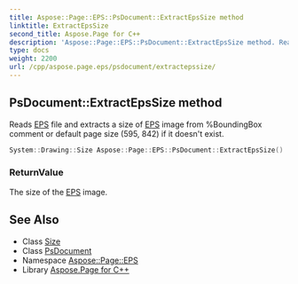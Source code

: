 ```yaml
---
title: Aspose::Page::EPS::PsDocument::ExtractEpsSize method
linktitle: ExtractEpsSize
second_title: Aspose.Page for C++
description: 'Aspose::Page::EPS::PsDocument::ExtractEpsSize method. Reads EPS file and extracts a size of EPS image from %BoundingBox comment or default page size (595, 842) if it doesn''t exist in C++.'
type: docs
weight: 2200
url: /cpp/aspose.page.eps/psdocument/extractepssize/
---
```

## PsDocument::ExtractEpsSize method


Reads [EPS](../../) file and extracts a size of [EPS](../../) image from %BoundingBox comment or default page size (595, 842) if it doesn't exist.

```cpp
System::Drawing::Size Aspose::Page::EPS::PsDocument::ExtractEpsSize()
```


### ReturnValue

The size of the [EPS](../../) image.

## See Also

* Class [Size](../../../system.drawing/size/)
* Class [PsDocument](../)
* Namespace [Aspose::Page::EPS](../../)
* Library [Aspose.Page for C++](../../../)

